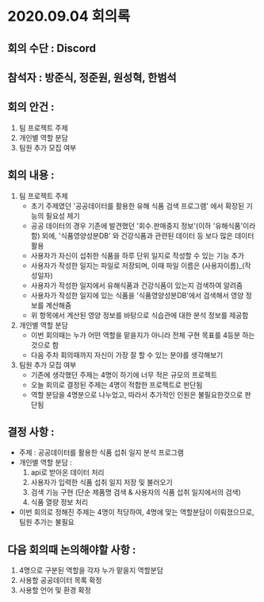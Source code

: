 # 2020.09.04 회의록
## 회의 수단 : Discord
## 참석자 : 방준식, 정준원, 원성혁, 한범석

## 회의 안건 : 
1. 팀 프로젝트 주제
2. 개인별 역할 분담
3. 팀원 추가 모집 여부

## 회의 내용 : 
1. 팀 프로젝트 주제
    * 초기 주제였던 '공공데이터를 활용한 유해 식품 검색 프로그램' 에서 확장된 기능의 필요성 제기
    * 공공 데이터의 경우 기존에 발견했던 '회수.판매중지 정보'(이하 '유해식품'이라 함) 외에, '식품영양성분DB' 와 건강식품과 관련된 데이터 등 보다 많은 데이터 활용
    * 사용자가 자신이 섭취한 식품을 하루 단위 일지로 작성할 수 있는 기능 추가
    * 사용자가 작성한 일지는 파일로 저장되며, 이때 파일 이름은 (사용자이름)_(작성일자)
    * 사용자가 작성한 일지에서 유해식품과 건강식품이 있는지 검색하여 알려줌
    * 사용자가 작성한 일지에 있는 식품을 '식품영양성분DB'에서 검색해서 영양 정보를 계산해줌
    * 위 항목에서 계산된 영양 정보를 바탕으로 식습관에 대한 분석 정보를 제공함
2. 개인별 역할 분담
    * 이번 회의때는 누가 어떤 역할을 맡을지가 아니라 전체 구현 목표를 4등분 하는 것으로 함
    * 다음 주차 회의때까지 자신이 가장 잘 할 수 있는 분야를 생각해보기
3. 팀원 추가 모집 여부
    * 기존에 생각했던 주제는 4명이 하기에 너무 적은 규모의 프로젝트
    * 오늘 회의로 결정된 주제는 4명이 적합한 프로젝트로 판단됨
    * 역할 분담을 4명분으로 나누었고, 따라서 추가적인 인원은 불필요한것으로 판단됨

## 결정 사항 : 
* 주제 : 공공데이터를 활용한 식품 섭취 일지 분석 프로그램
* 개인별 역할 분담 : 
    1. api로 받아온 데이터 처리
    2. 사용자가 입력한 식품 섭취 일지 저장 및 불러오기
    3. 검색 기능 구현 (단순 제품명 검색 & 사용자의 식품 섭취 일지에서의 검색)
    4. 식품 열량 정보 처리
* 이번 회의로 정해진 주제는 4명이 적당하여, 4명에 맞는 역할분담이 이뤄졌으므로, 팀원 추가는 불필요
    
## 다음 회의때 논의해야할 사항 :
1. 4명으로 구분된 역할을 각자 누가 맡을지 역할분담
2. 사용할 공공데이터 목록 확정
3. 사용할 언어 및 환경 확정
